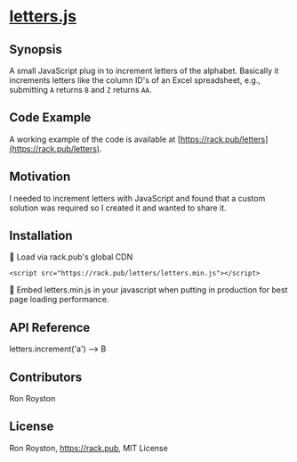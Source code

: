 # [letters.js](https://rack.pub/letters)
## Synopsis

A small JavaScript plug in to increment letters of the alphabet.  Basically it increments letters like the column ID's of an Excel spreadsheet, e.g., submitting `A` returns `B` and `Z` returns `AA`.

## Code Example

A working example of the code is available at [https://rack.pub/letters](https://rack.pub/letters).

## Motivation

I needed to increment letters with JavaScript and found that a custom solution was required so I created it and wanted to share it.

## Installation

:checkered_flag: Load via rack.pub's global CDN

`<script src="https://rack.pub/letters/letters.min.js"></script>`

:rocket:  Embed letters.min.js in your javascript when putting in production for best page loading performance.

## API Reference

letters.increment('a')	-->	B

## Contributors

Ron Royston

## License

Ron Royston, https://rack.pub, MIT License